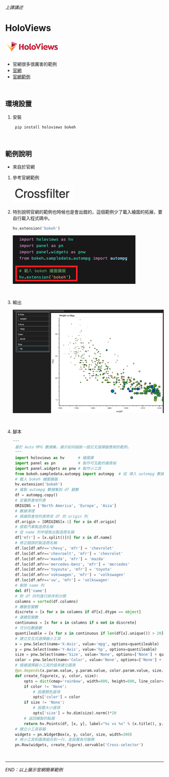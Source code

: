 *上課講述*

# HoloViews

![](images/img_01.png)

- 官網很多很厲害的範例
- [官網](https://holoviews.org/#)
- [官網範例](「https://holoviews.org/gallery/apps/bokeh/crossfilter.html」)

<br>


## 環境設置
1. 安裝
   
   ```bash
    pip install holoviews bokeh
   ```

<br>

## 範例說明
- 來自於官網

1. 參考官網範例
   
   ![](images/img_02.png)

2. 特別說明官網的範例也時候也是會出錯的，這個範例少了載入繪圖的拓展，要自行載入程式碼中。

   ```python
   hv.extension('bokeh')
   ```
   
   ![](images/img_03.png)

<br>


3. 輸出
   
   ![](images/img_04.png)

<br>


4. 腳本
   
   ```python
   """
    基於 Auto MPG 數據集，展示如何組裝一個交叉選擇器應用的範例。
    """
    import holoviews as hv      # 繪圖庫
    import panel as pn          # 製作可互動的儀表板
    import panel.widgets as pnw # 製作小工具
    from bokeh.sampledata.autompg import autompg  # 從 導入 autompg 數據集
    # 載入 bokeh 繪圖擴展
    hv.extension('bokeh')  
    # 複製 autompg 數據集到 df 變數
    df = autompg.copy()  
    # 定義原產地列表
    ORIGINS = ['North America', 'Europe', 'Asia']  
    # 數據清理
    # 根據原產地列表修改 df 的 origin 列
    df.origin = [ORIGINS[x-1] for x in df.origin]  
    # 提取汽車製造商名稱
    # 從 name 列中提取出製造商名稱
    df['mfr'] = [x.split()[0] for x in df.name]  
    # 修正錯誤的製造商名稱
    df.loc[df.mfr=='chevy', 'mfr'] = 'chevrolet'
    df.loc[df.mfr=='chevroelt', 'mfr'] = 'chevrolet'
    df.loc[df.mfr=='maxda', 'mfr'] = 'mazda'
    df.loc[df.mfr=='mercedes-benz', 'mfr'] = 'mercedes'
    df.loc[df.mfr=='toyouta', 'mfr'] = 'toyota'
    df.loc[df.mfr=='vokswagen', 'mfr'] = 'volkswagen'
    df.loc[df.mfr=='vw', 'mfr'] = 'volkswagen'
    # 刪除 name 列
    del df['name']  
    # 對 df 的列進行排序和分類
    columns = sorted(df.columns)
    # 離散型變數
    discrete = [x for x in columns if df[x].dtype == object]
    # 連續型變數  
    continuous = [x for x in columns if x not in discrete]  
    # 可分位數變數
    quantileable = [x for x in continuous if len(df[x].unique()) > 20]  
    # 建立交互式選擇器小工具
    x = pnw.Select(name='X-Axis', value='mpg', options=quantileable)
    y = pnw.Select(name='Y-Axis', value='hp', options=quantileable)
    size = pnw.Select(name='Size', value='None', options=['None'] + quantileable)
    color = pnw.Select(name='Color', value='None', options=['None'] + quantileable)
    # 根據選擇器小工具的值來建立圖表
    @pn.depends(x.param.value, y.param.value, color.param.value, size.param.value)
    def create_figure(x, y, color, size):
        opts = dict(cmap='rainbow', width=800, height=600, line_color='black')
        if color != 'None':
            # 設置顏色選項
            opts['color'] = color  
        if size != 'None':
            # 設置大小選項
            opts['size'] = hv.dim(size).norm()*20  
        # 返回繪製的點圖
        return hv.Points(df, [x, y], label="%s vs %s" % (x.title(), y.title())).opts(**opts)  
    # 建立小工具容器
    widgets = pn.WidgetBox(x, y, color, size, width=200)
    # 將小工具和圖表組合到一行，並設置為可服務
    pn.Row(widgets, create_figure).servable('Cross-selector')
   ```


<br>

---

_END：以上展示官網簡單範例_